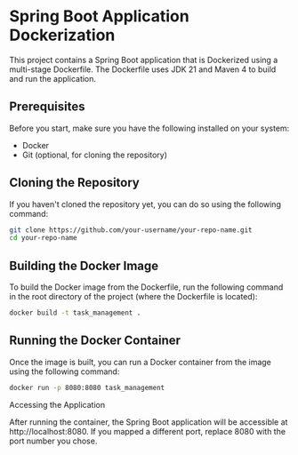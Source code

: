 # Spring Boot Application Dockerization

This project contains a Spring Boot application that is Dockerized using a multi-stage Dockerfile. The Dockerfile uses JDK 21 and Maven 4 to build and run the application.

## Prerequisites

Before you start, make sure you have the following installed on your system:

- Docker
- Git (optional, for cloning the repository)

## Cloning the Repository

If you haven't cloned the repository yet, you can do so using the following command:

```bash
git clone https://github.com/your-username/your-repo-name.git
cd your-repo-name
```

## Building the Docker Image

To build the Docker image from the Dockerfile, run the following command in the root directory of the project (where the Dockerfile is located):

```bash
docker build -t task_management .
```

## Running the Docker Container

Once the image is built, you can run a Docker container from the image using the following command: 

```bash
docker run -p 8080:8080 task_management

```

Accessing the Application

After running the container, the Spring Boot application will be accessible at http://localhost:8080. If you mapped a different port, replace 8080 with the port number you chose.

